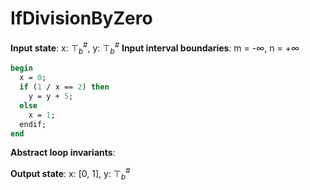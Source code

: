 # IfDivisionByZero

**Input state**: x: $⊤_{b}^{\text{\#}}$, y: $⊤_{b}^{\text{\#}}$
**Input interval boundaries**: m = -∞, n = +∞
```pascal
begin
  x = 0;
  if (1 / x == 2) then
    y = y + 5;
  else
    x = 1;
  endif;
end
```
**Abstract loop invariants**:

**Output state**: x: [0, 1], y: $⊤_{b}^{\text{\#}}$
